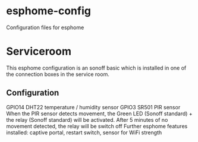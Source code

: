 # esphome-config
Configuration files for esphome
# Serviceroom
This esphome configuration is an sonoff basic which is installed in one of the connection boxes in the service room.
## Configuration
GPIO14  DHT22 temperature / humidity sensor
GPIO3   SR501 PIR sensor
When the PIR sensor detects movement, the Green LED (Sonoff standard) + the relay (Sonoff standard) will be activated.
After 5 minutes of no movement detected, the relay will be switch off
Further esphome features installed: captive portal, restart switch, sensor for WiFi strength

